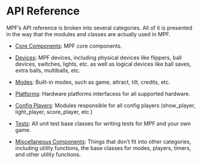 # API Reference

MPF’s API reference is broken into several categories. All of it is presented in the way that the modules and classes are actually used in MPF.

* [Core Components](api_reference_core.md): MPF core components.

* [Devices](api_reference_device.md): MPF devices, including physical devices like flippers, ball devices, switches, lights, etc. as well as logical devices like ball saves, extra balls, multiballs, etc.

* [Modes](api_reference_modes.md): Built-in modes, such as game, attract, tilt, credits, etc.

* [Platforms](api_reference_hardware_platforms.md): Hardware platforms interfacess for all supported hardware.

* [Config Players](api_reference_config_players.md): Modules responsible for all config players (show_player, light_player, score_player, etc.)

* [Tests](api_reference_testing_class_api.md): All unit test base classes for writing tests for MPF and your own game.

* [Miscellaneous Components](api_reference_misc_components.md): Things that don’t fit into other categories, including utility functions, the base classes for modes, players, timers, and other utility functions.
